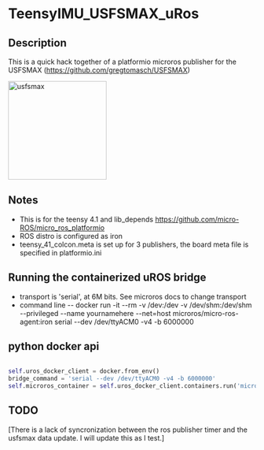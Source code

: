 # TeensyIMU_USFSMAX_uRos

## Description

This is a quick hack together of a platformio microros publisher for the USFSMAX (https://github.com/gregtomasch/USFSMAX)

<img src="resources/IMG_4556.png" alt="usfsmax" width="200"/>

## Notes

- This is for the teensy 4.1 and lib_depends https://github.com/micro-ROS/micro_ros_platformio
- ROS distro is configured as iron
- teensy_41_colcon.meta is set up for 3 publishers, the board meta file is specified in platformio.ini

## Running the containerized uROS bridge

- transport is 'serial', at 6M bits. See microros docs to change transport
- command line -- docker run -it --rm -v /dev:/dev -v /dev/shm:/dev/shm --privileged --name yournamehere --net=host microros/micro-ros-agent:iron serial --dev /dev/ttyACM0 -v4 -b 6000000

## python docker api

```python

self.uros_docker_client = docker.from_env()
bridge_command = 'serial --dev /dev/ttyACM0 -v4 -b 6000000'
self.microros_container = self.uros_docker_client.containers.run('microros/micro-ros-agent:iron',volumes=['/dev:/dev', '/dev/shm:/dev/shm'],privileged=True,remove=True,name='yournamehere',network_mode='host',detach=True,command=bridge_command)

```

## TODO

[There is a lack of syncronization between the ros publisher timer and the usfsmax data update. I will update this as I test.]
